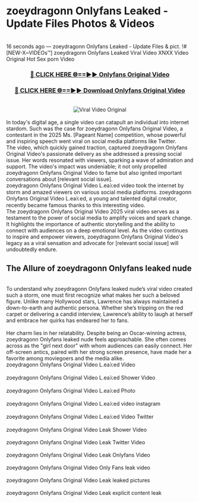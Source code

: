 # zoeydragonn Onlyfans Leaked - Update Files Photos & Videos 
<br>
16 seconds ago — zoeydragonn Onlyfans Leaked - Update Files & pict. !#[NEW-X~VIDEOs™] zoeydragonn Onlyfans Leaked Viral Video XNXX Video Original Hot Sex porn Video
<br>
<div align="center">
<h3><a href="http://freeplayer.one?title=zoeydragonn&ref=25OR" rel="nofollow">🔴 CLICK HERE 🌐==►► Onlyfans Original Video</a></h3>
<h3><a href="http://freeplayer.one?title=zoeydragonn&ref=25OR" rel="nofollow">🔴 CLICK HERE 🌐==►► Download Onlyfans Original Video</a></h3>
<br>
<a href="http://freeplayer.one?title=zoeydragonn&ref=25OR" rel="nofollow" data-target="animated-image.originalLink"><img src="https://i.ibb.co.com/xMMVF88/686577567.gif" alt="Viral Video Original" style="max-width: 100%; display: inline-block;" data-target="animated-image.originalImage"></a>
</div>
<br>
In today's digital age, a single video can catapult an individual into internet stardom. Such was the case for zoeydragonn Onlyfans Original Video, a contestant in the 2025 Ms. [Pageant Name] competition, whose powerful and inspiring speech went viral on social media platforms like Twitter.
<br>
The video, which quickly gained traction, captured zoeydragonn Onlyfans Original Video's passionate delivery as she addressed a pressing social issue. Her words resonated with viewers, sparking a wave of admiration and support. The video's impact was undeniable; it not only propelled zoeydragonn Onlyfans Original Video to fame but also ignited important conversations about [relevant social issue].
<br>
zoeydragonn Onlyfans Original Video L.ea𝚔ed video took the internet by storm and amazed viewers on various social media platforms. zoeydragonn Onlyfans Original Video L.ea𝚔ed, a young and talented digital creator, recently became famous thanks to this interesting video.
<br>
The zoeydragonn Onlyfans Original Video 2025 viral video serves as a testament to the power of social media to amplify voices and spark change. It highlights the importance of authentic storytelling and the ability to connect with audiences on a deep emotional level. As the video continues to inspire and empower viewers, zoeydragonn Onlyfans Original Video's legacy as a viral sensation and advocate for [relevant social issue] will undoubtedly endure.
<br>
<h2>The Allure of zoeydragonn Onlyfans leaked nude</h2>
<br>
To understand why zoeydragonn Onlyfans leaked nude’s viral video created such a storm, one must first recognize what makes her such a beloved figure. Unlike many Hollywood stars, Lawrence has always maintained a down-to-earth and authentic persona. Whether she’s tripping on the red carpet or delivering a candid interview, Lawrence’s ability to laugh at herself and embrace her quirks has endeared her to fans.
<br><br>
Her charm lies in her relatability. Despite being an Oscar-winning actress, zoeydragonn Onlyfans leaked nude feels approachable. She often comes across as the "girl next door" with whom audiences can easily connect. Her off-screen antics, paired with her strong screen presence, have made her a favorite among moviegoers and the media alike.
<br>
zoeydragonn Onlyfans Original Video L.ea𝚔ed Video
<br><br>
zoeydragonn Onlyfans Original Video L.ea𝚔ed Shower Video
<br><br>
zoeydragonn Onlyfans Original Video L.ea𝚔ed Photo
<br><br>
zoeydragonn Onlyfans Original Video L.ea𝚔ed video instagram
<br><br>
zoeydragonn Onlyfans Original Video L.ea𝚔ed Video Twitter
<br><br>
zoeydragonn Onlyfans Original Video Leak Shower Video
<br><br>
zoeydragonn Onlyfans Original Video Leak Twitter Video
<br><br>
zoeydragonn Onlyfans Original Video Leak Onlyfans Video
<br><br>
zoeydragonn Onlyfans Original Video Only Fans leak video
<br><br>
zoeydragonn Onlyfans Original Video Leak leaked pictures
<br><br>
zoeydragonn Onlyfans Original Video Leak explicit content leak